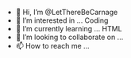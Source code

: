 - 👋 Hi, I’m @LetThereBeCarnage
- 👀 I’m interested in ... Coding
- 🌱 I’m currently learning ... HTML
- 💞️ I’m looking to collaborate on ... 
- 📫 How to reach me ...

<!---
LetThereBeCarnage/LetThereBeCarnage is a ✨ special ✨ repository because its `README.md` (this file) appears on your GitHub profile.
You can click the Preview link to take a look at your changes.
--->
